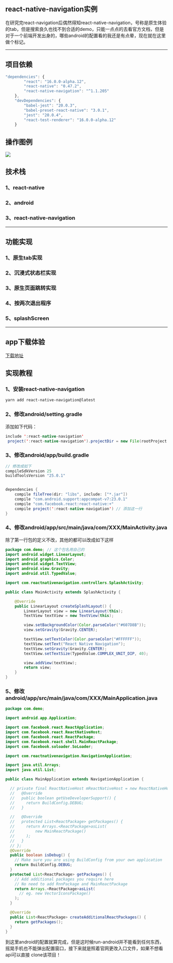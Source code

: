 ## react-native-navigation实例
在研究完react-navigation后偶然得知react-native-navigation，号称是原生体验的tab，但是搜索良久也找不到合适的demo，只能一点点的去看官方文档，但是对于一个前端开发出身的，哪些android的配置看的我还是有点晕，现在就在这里做个标记。
*****
## 项目依赖
``` javascript
"dependencies": {
		"react": "16.0.0-alpha.12",
		"react-native": "0.47.2",
		"react-native-navigation": "^1.1.205"
	},
	"devDependencies": {
		"babel-jest": "20.0.3",
		"babel-preset-react-native": "3.0.1",
		"jest": "20.0.4",
		"react-test-renderer": "16.0.0-alpha.12"
	}
```
## 操作图例
<img src="./screenShorts/show.gif"/>

## 技术栈
### 1、react-native
### 2、android
### 3、react-native-navigation
*****
## 功能实现
### 1、原生tab实现
### 2、沉浸式状态栏实现
### 3、原生页面跳转实现
### 4、按两次退出程序
### 5、splashScreen
********
## app下载体验
[下载地址](./android/app/build/outputs/apk/app-release.apk)

## 实现教程
### 1、安装react-native-navigation
``` bash
yarn add react-native-navigation@latest
```
### 2、修改android/setting.gradle
添加如下代码：
``` java
include ':react-native-navigation'
 project(':react-native-navigation').projectDir = new File(rootProject.projectDir, '../node_modules/react-native-navigation/android/app/')
```
### 3、修改android/app/build.gradle
``` java
// 修改成如下
compileSdkVersion 25
buildToolsVersion "25.0.1"


dependencies {
    compile fileTree(dir: "libs", include: ["*.jar"])
    compile "com.android.support:appcompat-v7:23.0.1"
    compile "com.facebook.react:react-native:+"  
    compile project(':react-native-navigation') // 添加这一行
}
```
### 4、修改android/app/src/main/java/com/XXX/MainActivity.java
除了第一行包的定义不改，其他的都可以改成如下这样
``` java
package com.demo; // 这个包名用自己的
import android.widget.LinearLayout;
import android.graphics.Color;
import android.widget.TextView;
import android.view.Gravity;
import android.util.TypedValue;

import com.reactnativenavigation.controllers.SplashActivity;

public class MainActivity extends SplashActivity {

    @Override
    public LinearLayout createSplashLayout() {
        LinearLayout view = new LinearLayout(this);
        TextView textView = new TextView(this);

        view.setBackgroundColor(Color.parseColor("#607D8B"));
        view.setGravity(Gravity.CENTER);

        textView.setTextColor(Color.parseColor("#FFFFFF"));
        textView.setText("React Native Navigation");
        textView.setGravity(Gravity.CENTER);
        textView.setTextSize(TypedValue.COMPLEX_UNIT_DIP, 40);

        view.addView(textView);
        return view;
    }
}
```
### 5、修改android/app/src/main/java/com/XXX/MainApplication.java
``` java
package com.demo;

import android.app.Application;

import com.facebook.react.ReactApplication;
import com.facebook.react.ReactNativeHost;
import com.facebook.react.ReactPackage;
import com.facebook.react.shell.MainReactPackage;
import com.facebook.soloader.SoLoader;

import com.reactnativenavigation.NavigationApplication;

import java.util.Arrays;
import java.util.List;

public class MainApplication extends NavigationApplication {

  // private final ReactNativeHost mReactNativeHost = new ReactNativeHost(this) {
  //   @Override
  //   public boolean getUseDeveloperSupport() {
  //     return BuildConfig.DEBUG;
  //   }

  //   @Override
  //   protected List<ReactPackage> getPackages() {
  //     return Arrays.<ReactPackage>asList(
  //         new MainReactPackage()
  //     );
  //   }
  // };
  @Override
  public boolean isDebug() {
    // Make sure you are using BuildConfig from your own application
    return BuildConfig.DEBUG;
  }
  protected List<ReactPackage> getPackages() {
    // Add additional packages you require here
    // No need to add RnnPackage and MainReactPackage
    return Arrays.<ReactPackage>asList(
      // eg. new VectorIconsPackage()
    );
  }

  @Override
  public List<ReactPackage> createAdditionalReactPackages() {
    return getPackages();
  }
}

```
到这里android的配置就算完成，但是这时候run-android并不能看到任何东西，摇晃手机也不能弹出配置窗口，接下来就是照着官网更改入口文件，如果不想看api可以直接 clone该项目！
